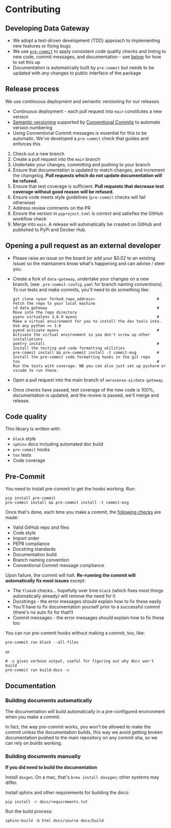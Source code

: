# Contributing

## Developing Data Gateway
- We adopt a test-driven development (TDD) approach to implementing new features or fixing bugs
- We use [`pre-commit`](https://pre-commit.com/) to apply consistent code quality checks and linting to new code, commit messages, and documentation - see [below](#pre-commit) for how to set this up
- Documentation is automatically built by `pre-commit` but needs to be updated with any changes to public interface of the package


## Release process
We use continuous deployment and semantic versioning for our releases.
- Continuous deployment - each pull request into `main` constitutes a new version
- [Semantic versioning](https://semver.org/) supported by [Conventional Commits](https://github.com/octue/conventional-commits) to automate version numbering
- Using Conventional Commit messages is essential for this to be automatic. We've developed a `pre-commit` check that guides and enforces this

1. Check out a new branch
2. Create a pull request into the `main` branch
3. Undertake your changes, committing and pushing to your branch
4. Ensure that documentation is updated to match changes, and increment the changelog. **Pull requests which do not update documentation will be refused.**
5. Ensure that test coverage is sufficient. **Pull requests that decrease test coverage without good reason will be refused.**
6. Ensure code meets style guidelines (`pre-commit` checks will fail otherwise)
7. Address review comments on the PR
8. Ensure the version in `pyproject.toml` is correct and satisfies the GitHub workflow check
9. Merge into `main`. A release will automatically be created on GitHub and published to PyPi and Docker Hub.


## Opening a pull request as an external developer
- Please raise an issue on the board (or add your $0.02 to an existing issue) so the maintainers know what's happening and can advise / steer you.
- Create a fork of `data-gateway`, undertake your changes on a new branch, (see `.pre-commit-config.yaml` for branch naming conventions). To run tests and make commits, you'll need to do something like:

  ```
  git clone <your_forked_repo_address>                           # Fetch the repo to your local machine
  cd data_gateway                                                # Move into the repo directory
  pyenv virtualenv 3.6.9 myenv                                   # Make a virtual environment for you to install the dev tools into. Use any python >= 3.8
  pyend activate myenv                                           # Activate the virtual environment so you don't screw up other installations
  poetry install                                                 # Install the testing and code formatting utilities
  pre-commit install && pre-commit install -t commit-msg         # Install the pre-commit code formatting hooks in the git repo
  tox                                                            # Run the tests with coverage. NB you can also just set up pycharm or vscode to run these.
  ```

- Open a pull request into the main branch of `aerosense-ai/data-gateway`.
- Once checks have passed, test coverage of the new code is 100%, documentation is updated, and the review is passed, we'll merge and release.


## Code quality
This library is written with:
 - `black` style
 - `sphinx` docs including automated doc build
 - `pre-commit` hooks
 - `tox` tests
 - Code coverage


## Pre-Commit
You need to install pre-commit to get the hooks working. Run:
```
pip install pre-commit
pre-commit install && pre-commit install -t commit-msg
```

Once that's done, each time you make a commit, the [following checks](/.pre-commit-config.yaml) are made:

- Valid GitHub repo and files
- Code style
- Import order
- PEP8 compliance
- Docstring standards
- Documentation build
- Branch naming convention
- Conventional Commit message compliance

Upon failure, the commit will halt. **Re-running the commit will automatically fix most issues** except:

- The `flake8` checks... hopefully over time `black` (which fixes most things automatically already) will remove the need for it
- Docstrings - the error messages should explain how to fix these easily
- You'll have to fix documentation yourself prior to a successful commit (there's no auto fix for that!!)
- Commit messages - the error messages should explain how to fix these too

You can run pre-commit hooks without making a commit, too, like:
```
pre-commit run black --all-files
```
or
```
# -v gives verbose output, useful for figuring out why docs won't build
pre-commit run build-docs -v
```


## Documentation

### Building documents automatically

The documentation will build automatically in a pre-configured environment when you make a commit.

In fact, the way pre-commit works, you won't be allowed to make the commit unless the documentation builds,
this way we avoid getting broken documentation pushed to the main repository on any commit sha, so we can rely on
builds working.


### Building documents manually

**If you did need to build the documentation**

Install `doxgen`. On a mac, that's `brew install doxygen`; other systems may differ.

Install sphinx and other requirements for building the docs:
```
pip install -r docs/requirements.txt
```

Run the build process:
```
sphinx-build -b html docs/source docs/build
```
